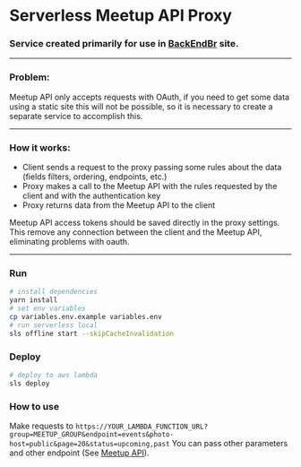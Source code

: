 # Serverless Meetup API Proxy

### Service created primarily for use in [BackEndBr](https://github.com/backend-br/backend-br.github.io) site.

---

### Problem:
Meetup API only accepts requests with OAuth, if you need to get some data using a static site this will not be possible, so it is necessary to create a separate service to accomplish this.

---

### How it works:

- Client sends a request to the proxy passing some rules about the data (fields filters, ordering, endpoints, etc.)
- Proxy makes a call to the Meetup API with the rules requested by the client and with the authentication key
- Proxy returns data from the Meetup API to the client

Meetup API access tokens should be saved directly in the proxy settings.
This remove any connection between the client and the Meetup API, eliminating problems with oauth.

---

### Run

```sh
# install dependencies
yarn install
# set env variables
cp variables.env.example variables.env
# run serverless local
sls offline start --skipCacheInvalidation
```

### Deploy
```sh
# deploy to aws lambda
sls deploy
```

### How to use
Make requests to `https://YOUR_LAMBDA_FUNCTION_URL?group=MEETUP_GROUP&endpoint=events&photo-host=public&page=20&status=upcoming,past`
You can pass other parameters and other endpoint (See [Meetup API](https://www.meetup.com/meetup_api/)).
